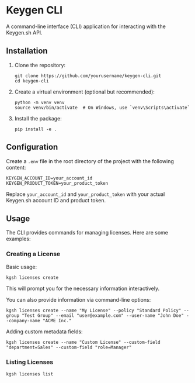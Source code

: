 # Keygen CLI

A command-line interface (CLI) application for interacting with the Keygen.sh API.

## Installation

1. Clone the repository:
   ```
   git clone https://github.com/yourusername/keygen-cli.git
   cd keygen-cli
   ```

2. Create a virtual environment (optional but recommended):
   ```
   python -m venv venv
   source venv/bin/activate  # On Windows, use `venv\Scripts\activate`
   ```

3. Install the package:
   ```
   pip install -e .
   ```

## Configuration

Create a `.env` file in the root directory of the project with the following content:

```
KEYGEN_ACCOUNT_ID=your_account_id
KEYGEN_PRODUCT_TOKEN=your_product_token
```

Replace `your_account_id` and `your_product_token` with your actual Keygen.sh account ID and product token.

## Usage

The CLI provides commands for managing licenses. Here are some examples:

### Creating a License

Basic usage:
```
kgsh licenses create
```
This will prompt you for the necessary information interactively.

You can also provide information via command-line options:
```
kgsh licenses create --name "My License" --policy "Standard Policy" --group "Test Group" --email "user@example.com" --user-name "John Doe" --company-name "ACME Inc."
```

Adding custom metadata fields:
```
kgsh licenses create --name "Custom License" --custom-field "department=Sales" --custom-field "role=Manager"
```

### Listing Licenses

```
kgsh licenses list
```
